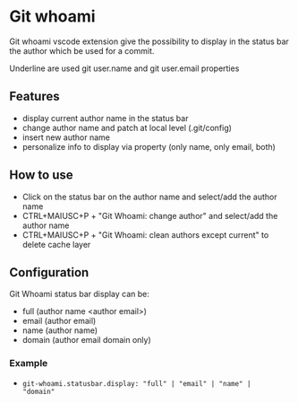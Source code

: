 # Git whoami

Git whoami vscode extension give the possibility to display in the status bar the author which be used for a commit.

Underline are used git user.name and git user.email properties

## Features

-   display current author name <author email> in the status bar
-   change author name and patch at local level (.git/config)
-   insert new author name
-   personalize info to display via property (only name, only email, both)

## How to use

-   Click on the status bar on the author name and select/add the author name
-   CTRL+MAIUSC+P + "Git Whoami: change author" and select/add the author name
-   CTRL+MAIUSC+P + "Git Whoami: clean authors except current" to delete cache layer

## Configuration

Git Whoami status bar display can be:

-   full (author name \<author email\>)
-   email (author email)
-   name (author name)
-   domain (author email domain only)

### Example

-   <code>git-whoami.statusbar.display: "full" | "email" | "name" | "domain" </code>
